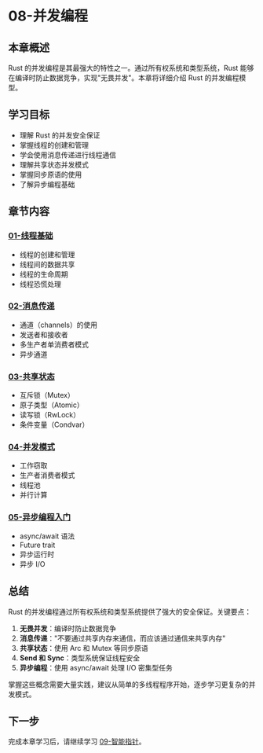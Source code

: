 # 08-并发编程

## 本章概述

Rust 的并发编程是其最强大的特性之一。通过所有权系统和类型系统，Rust 能够在编译时防止数据竞争，实现"无畏并发"。本章将详细介绍 Rust 的并发编程模型。

## 学习目标

- 理解 Rust 的并发安全保证
- 掌握线程的创建和管理
- 学会使用消息传递进行线程通信
- 理解共享状态并发模式
- 掌握同步原语的使用
- 了解异步编程基础

## 章节内容

### [01-线程基础](01-threads-basics.md)
- 线程的创建和管理
- 线程间的数据共享
- 线程的生命周期
- 线程恐慌处理

### [02-消息传递](02-message-passing.md)
- 通道（channels）的使用
- 发送者和接收者
- 多生产者单消费者模式
- 异步通道

### [03-共享状态](03-shared-state.md)
- 互斥锁（Mutex）
- 原子类型（Atomic）
- 读写锁（RwLock）
- 条件变量（Condvar）

### [04-并发模式](04-concurrency-patterns.md)
- 工作窃取
- 生产者消费者模式
- 线程池
- 并行计算

### [05-异步编程入门](05-async-basics.md)
- async/await 语法
- Future trait
- 异步运行时
- 异步 I/O

## 总结

Rust 的并发编程通过所有权系统和类型系统提供了强大的安全保证。关键要点：

1. **无畏并发**：编译时防止数据竞争
2. **消息传递**："不要通过共享内存来通信，而应该通过通信来共享内存"
3. **共享状态**：使用 Arc 和 Mutex 等同步原语
4. **Send 和 Sync**：类型系统保证线程安全
5. **异步编程**：使用 async/await 处理 I/O 密集型任务

掌握这些概念需要大量实践，建议从简单的多线程程序开始，逐步学习更复杂的并发模式。

## 下一步

完成本章学习后，请继续学习 [09-智能指针](../09-智能指针/README.md)。